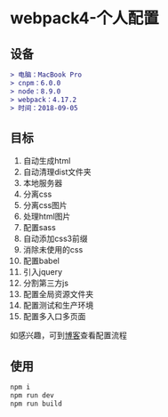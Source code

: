 # webpack4-个人配置

## 设备

```diff
> 电脑：MacBook Pro
> cnpm：6.0.0
> node：8.9.0
> webpack：4.17.2
> 时间：2018-09-05
```

## 目标

1. 自动生成html
2. 自动清理dist文件夹
3. 本地服务器
4. 分离css
5. 分离css图片
6. 处理html图片
7. 配置sass
8. 自动添加css3前缀
9. 消除未使用的css
10. 配置babel
11. 引入jquery
12. 分割第三方js
13. 配置全局资源文件夹
14. 配置测试和生产环境
15. 配置多入口多页面

如感兴趣，可到[博客](https://rason00.github.io/2018/09/06/webpack4-%E4%B8%AA%E4%BA%BA%E9%85%8D%E7%BD%AE/)查看配置流程

## 使用
```diff
npm i
npm run dev
npm run build
```
